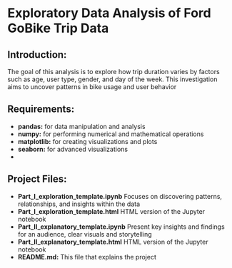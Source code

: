 # Exploratory Data Analysis of Ford GoBike Trip Data

## Introduction:
The goal of this analysis is to explore how trip duration varies by factors such as age, user type, gender, and day of the week. This investigation aims to uncover patterns in bike usage and user behavior

## Requirements:
- **pandas:** for data manipulation and analysis
- **numpy:** for performing numerical and mathematical operations
- **matplotlib:** for creating visualizations and plots
- **seaborn:**  for advanced visualizations
- 
## Project Files:
- **Part_I_exploration_template.ipynb** Focuses on discovering patterns, relationships, and insights within the data
- **Part_I_exploration_template.html** HTML version of the Jupyter notebook
- **Part_II_explanatory_template.ipynb** Present key insights and findings for an audience, clear visuals and storytelling
- **Part_II_explanatory_template.html** HTML version of the Jupyter notebook
- **README.md:** This file that explains the project
